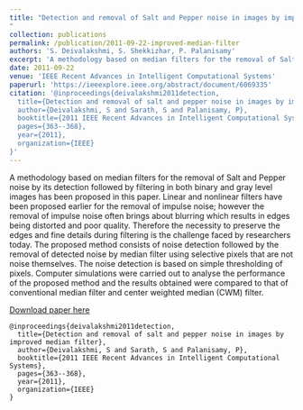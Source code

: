 ```yaml
---
title: "Detection and removal of Salt and Pepper noise in images by improved median filter
"
collection: publications
permalink: /publication/2011-09-22-improved-median-filter
authors: 'S. Deivalakshmi, S. Shekkizhar, P. Palanisamy'
excerpt: 'A methodology based on median filters for the removal of Salt and Pepper noise by its detection followed by filtering in both binary and gray level images has been proposed in this paper.'
date: 2011-09-22
venue: 'IEEE Recent Advances in Intelligent Computational Systems'
paperurl: 'https://ieeexplore.ieee.org/abstract/document/6069335'
citation: '@inproceedings{deivalakshmi2011detection,
  title={Detection and removal of salt and pepper noise in images by improved median filter},
  author={Deivalakshmi, S and Sarath, S and Palanisamy, P},
  booktitle={2011 IEEE Recent Advances in Intelligent Computational Systems},
  pages={363--368},
  year={2011},
  organization={IEEE}
}'
---
```

A methodology based on median filters for the removal of Salt and Pepper noise by its detection followed by filtering in both binary and gray level images has been proposed in this paper. Linear and nonlinear filters have been proposed earlier for the removal of impulse noise; however the removal of impulse noise often brings about blurring which results in edges being distorted and poor quality. Therefore the necessity to preserve the edges and fine details during filtering is the challenge faced by researchers today. The proposed method consists of noise detection followed by the removal of detected noise by median filter using selective pixels that are not noise themselves. The noise detection is based on simple thresholding of pixels. Computer simulations were carried out to analyse the performance of the proposed method and the results obtained were compared to that of conventional median filter and center weighted median (CWM) filter.

[Download paper here](https://ieeexplore.ieee.org/abstract/document/6069335)
```
@inproceedings{deivalakshmi2011detection,
  title={Detection and removal of salt and pepper noise in images by improved median filter},
  author={Deivalakshmi, S and Sarath, S and Palanisamy, P},
  booktitle={2011 IEEE Recent Advances in Intelligent Computational Systems},
  pages={363--368},
  year={2011},
  organization={IEEE}
}
```
